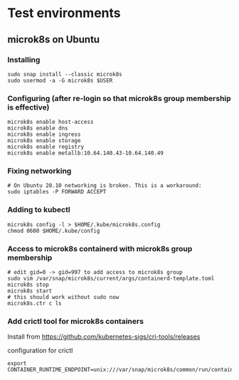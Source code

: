 # Test environments

## microk8s on Ubuntu

### Installing
```
sudo snap install --classic microk8s
sudo usermod -a -G microk8s $USER
```

### Configuring (after re-login so that microk8s group membership is effective)
```
microk8s enable host-access
microk8s enable dns
microk8s enable ingress
microk8s enable storage
microk8s enable registry
microk8s enable metallb:10.64.140.43-10.64.140.49
```

### Fixing networking
```
# On Ubuntu 20.10 networking is broken. This is a workaround:
sudo iptables -P FORWARD ACCEPT
```

### Adding to kubectl
```
microk8s config -l > $HOME/.kube/microk8s.config
chmod 0600 $HOME/.kube/config
```

### Access to microk8s containerd with microk8s group membership
```
# edit gid=0 -> gid=997 to add access to microk8s group
sudo vim /var/snap/microk8s/current/args/containerd-template.toml
microk8s stop
microk8s start
# this should work without sudo now
microk8s.ctr c ls 
```

### Add crictl tool for microk8s containers

Install from https://github.com/kubernetes-sigs/cri-tools/releases

configuration for crictl
```
export CONTAINER_RUNTIME_ENDPOINT=unix:///var/snap/microk8s/common/run/containerd.sock
```